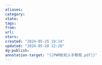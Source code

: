 ```yaml
---
aliases: 
category: 
state: 
tags: 
from: 
url: 
stars: 
created: "2024-05-25 19:14"
updated: "2024-05-28 12:28"
dg-publish: 
annotation-target: "[[PWM舵机入手教程.pdf]]"
---
```


